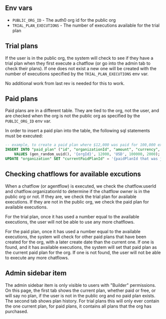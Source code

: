 ## Env vars

-   `PUBLIC_ORG_ID` - The auth0 org id for the public org
-   `TRIAL_PLAN_EXECUTIONS` - The number of executions available for the trial plan

## Trial plans

If the user is in the public org, the system will check to see if they have a trial plan when they first execute a chatflow (or go into the admin tab to check their plans). If one does not exist a new one will be created with the number of executions specified by the `TRIAL_PLAN_EXECUTIONS` env var.

No additional work from last rev is needed for this to work.

## Paid plans

Paid plans are in a different table. They are tied to the org, not the user, and are checked when the org is not the public org as specified by the `PUBLIC_ORG_ID` env var.

In order to insert a paid plan into the table, the following sql statements must be executed:

```sql
-- example, to create a paid plan where $12,000 was paid for 100,000 executions, of which 2000 were already used
INSERT INTO "paid_plan" ("id", "organizationId", "amount", "currency", "availableExecutions", "usedExecutions")
    VALUES (gen_random_uuid(), '{orgId}', 12000, 'USD', 100000, 2000);
UPDATE "organization" SET "currentPaidPlanId" = '{paidPlanId that was just created}' WHERE "id" = '{orgId}';
```

## Checking chatflows for available excutions

When a chatflow (or agentflow) is executed, we check the chatflow.userId and chatflow.organizationId to determine if the chatflow owner is in the public org or not. If they are, we check the trial plan for available executions. If they are not in the public org, we check the paid plan for available executions.

For the trial plan, once it has used a number equal to the available executions, the user will not be able to use any more chatflows.

For the paid plan, once it has used a number equal to the available executions, the system will check for other paid plans that have been created for the org, with a later create date than the current one. If one is found, and it has available executions, the system will set that paid plan as the current paid plan for the org. If one is not found, the user will not be able to execute any more chatflows.

## Admin sidebar item

The admin sidebar item is only visible to users with "Builder" permissions. On this page, the first tab shows the current plan, whether paid or free, or will say no plan, if the user is not in the public org and no paid plan exists. The second tab shows plan history. For trial plans this will only ever contain the one current plan, for paid plans, it contains all plans that the org has purchased.
